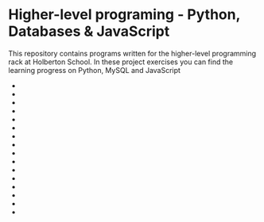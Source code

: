 # Higher-level programing - Python, Databases & JavaScript

This repository contains programs written for the higher-level programming rack at Holberton School. In these project exercises you can find the learning progress on Python, MySQL and JavaScript

- [](https://github.com/Scopecr/holbertonschool-higher_level_programming/tree/main/python-test_driven_development)
- [](https://github.com/Scopecr/holbertonschool-higher_level_programming/tree/main/python-object_relational_mapping)
- [](https://github.com/Scopecr/holbertonschool-higher_level_programming/tree/main/python-more_data_structures)
- [](https://github.com/Scopecr/holbertonschool-higher_level_programming/tree/main/python-more_classes)
- [](https://github.com/Scopecr/holbertonschool-higher_level_programming/tree/main/python-input_output)
- [](https://github.com/Scopecr/holbertonschool-higher_level_programming/tree/main/python-inheritance)
- [](https://github.com/Scopecr/holbertonschool-higher_level_programming/tree/main/python-import_modules)
- [](https://github.com/Scopecr/holbertonschool-higher_level_programming/tree/main/python-if_else_loops_functions)
- [](https://github.com/Scopecr/holbertonschool-higher_level_programming/tree/main/python-hello_world)
- [](https://github.com/Scopecr/holbertonschool-higher_level_programming/tree/main/python-exceptions)
- [](https://github.com/Scopecr/holbertonschool-higher_level_programming/tree/main/python-everything_is_object)
- [](https://github.com/Scopecr/holbertonschool-higher_level_programming/tree/main/python-data_structures)
- [](https://github.com/Scopecr/holbertonschool-higher_level_programming/tree/main/python-classes)
- [](https://github.com/Scopecr/holbertonschool-higher_level_programming/tree/main/javascript-dom_manipulation)
- [](https://github.com/Scopecr/holbertonschool-higher_level_programming/tree/main/SQL_more_queries)
- [](https://github.com/Scopecr/holbertonschool-higher_level_programming/tree/main/SQL_introduction)

  
